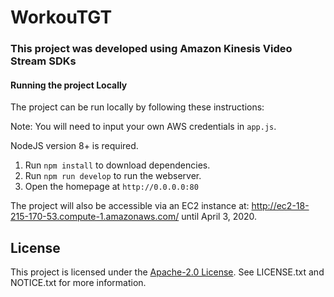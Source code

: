 # WorkouTGT
### This project was developed using Amazon Kinesis Video Stream SDKs

#### Running the project Locally
The project can be run locally by following these instructions:

Note:  You will need to input your own AWS credentials in `app.js`.

NodeJS version 8+ is required.

1. Run `npm install` to download dependencies.
1. Run `npm run develop` to run the webserver.
1. Open the homepage at `http://0.0.0.0:80`



The project will also be accessible via an EC2 instance at: http://ec2-18-215-170-53.compute-1.amazonaws.com/ until April 3, 2020.

## License

This project is licensed under the [Apache-2.0 License](http://www.apache.org/licenses/LICENSE-2.0). See LICENSE.txt and NOTICE.txt for more information.
